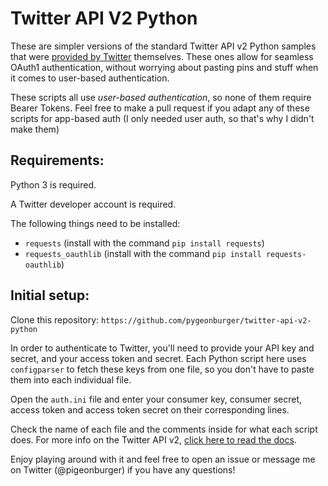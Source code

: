 # Twitter API V2 Python
These are simpler versions of the standard Twitter API v2 Python samples that were <a href="https://github.com/twitterdev/Twitter-API-v2-sample-code">provided by Twitter</a> themselves. These ones allow for seamless OAuth1 authentication, without worrying about pasting pins and stuff when it comes to user-based authentication.

These scripts all use <i>user-based authentication</i>, so none of them require Bearer Tokens. Feel free to make a pull request if you adapt any of these scripts for app-based auth (I only needed user auth, so that's why I didn't make them)

<h2>Requirements:</h2>

Python 3 is required.

A Twitter developer account is required.

The following things need to be installed:

  - `requests` (install with the command `pip install requests`)
  - `requests_oauthlib` (install with the command `pip install requests-oauthlib`)
  
<h2>Initial setup:</h2>

Clone this repository: `https://github.com/pygeonburger/twitter-api-v2-python`

In order to authenticate to Twitter, you'll need to provide your API key and secret, and your access token and secret. Each Python script here uses `configparser` to fetch these keys from one file, so you don't have to paste them into each individual file.

Open the `auth.ini` file and enter your consumer key, consumer secret, access token and access token secret on their corresponding lines.

Check the name of each file and the comments inside for what each script does. For more info on the Twitter API v2, <a href="https://developer.twitter.com/en/docs/twitter-api">click here to read the docs</a>.

Enjoy playing around with it and feel free to open an issue or message me on Twitter (@pigeonburger) if you have any questions!
